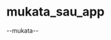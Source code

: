 # mukata_sau_app
--mukata--
<imag width="125px" src="https://github.com/Kronthrong03/mukata_sau_app/assets/165864209/1479a135-e1d9-4118-b676-2543c9814ee2">
<imag width="125px" src="https://github.com/Kronthrong03/mukata_sau_app/assets/165864209/3e930118-9a5f-47bb-9b11-f4c3a5f4e97e">
<imag width="125px" src="https://github.com/Kronthrong03/mukata_sau_app/assets/165864209/ba0e0470-749b-4cce-8198-6a03220aa9a7">
